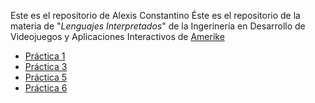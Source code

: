 Este es el repositorio de Alexis Constantino
Éste es el repositorio de la materia de "*Lenguajes Interpretados*" de la Ingerinería en Desarrollo de Videojuegos y Aplicaciones Interactivos de [Amerike](https://amerike.edu.mx)
- [Práctica 1](Practica-1.md)
- [Práctica 3](https://github.com/Copycat339/Repositorio_practica_3)
- [Práctica 5](Practica_5.md)
- [Práctica 6](https://github.com/Copycat339/Practica-6)